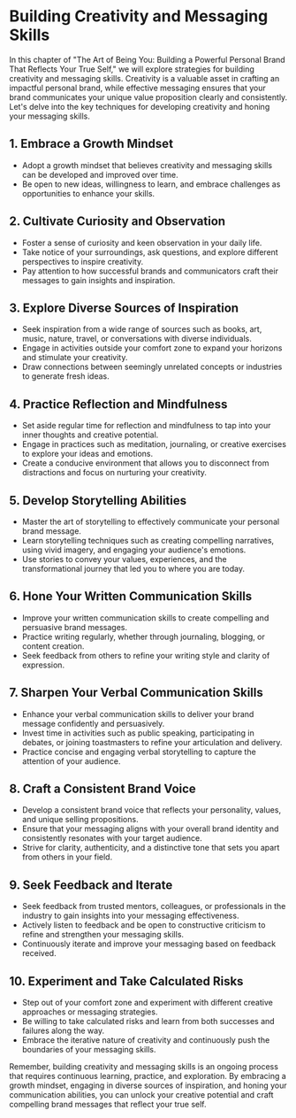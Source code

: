 Building Creativity and Messaging Skills
=================================================

In this chapter of "The Art of Being You: Building a Powerful Personal Brand That Reflects Your True Self," we will explore strategies for building creativity and messaging skills. Creativity is a valuable asset in crafting an impactful personal brand, while effective messaging ensures that your brand communicates your unique value proposition clearly and consistently. Let's delve into the key techniques for developing creativity and honing your messaging skills.

1\. Embrace a Growth Mindset
---------------------------

* Adopt a growth mindset that believes creativity and messaging skills can be developed and improved over time.
* Be open to new ideas, willingness to learn, and embrace challenges as opportunities to enhance your skills.

2\. Cultivate Curiosity and Observation
--------------------------------------

* Foster a sense of curiosity and keen observation in your daily life.
* Take notice of your surroundings, ask questions, and explore different perspectives to inspire creativity.
* Pay attention to how successful brands and communicators craft their messages to gain insights and inspiration.

3\. Explore Diverse Sources of Inspiration
-----------------------------------------

* Seek inspiration from a wide range of sources such as books, art, music, nature, travel, or conversations with diverse individuals.
* Engage in activities outside your comfort zone to expand your horizons and stimulate your creativity.
* Draw connections between seemingly unrelated concepts or industries to generate fresh ideas.

4\. Practice Reflection and Mindfulness
--------------------------------------

* Set aside regular time for reflection and mindfulness to tap into your inner thoughts and creative potential.
* Engage in practices such as meditation, journaling, or creative exercises to explore your ideas and emotions.
* Create a conducive environment that allows you to disconnect from distractions and focus on nurturing your creativity.

5\. Develop Storytelling Abilities
---------------------------------

* Master the art of storytelling to effectively communicate your personal brand message.
* Learn storytelling techniques such as creating compelling narratives, using vivid imagery, and engaging your audience's emotions.
* Use stories to convey your values, experiences, and the transformational journey that led you to where you are today.

6\. Hone Your Written Communication Skills
-----------------------------------------

* Improve your written communication skills to create compelling and persuasive brand messages.
* Practice writing regularly, whether through journaling, blogging, or content creation.
* Seek feedback from others to refine your writing style and clarity of expression.

7\. Sharpen Your Verbal Communication Skills
-------------------------------------------

* Enhance your verbal communication skills to deliver your brand message confidently and persuasively.
* Invest time in activities such as public speaking, participating in debates, or joining toastmasters to refine your articulation and delivery.
* Practice concise and engaging verbal storytelling to capture the attention of your audience.

8\. Craft a Consistent Brand Voice
---------------------------------

* Develop a consistent brand voice that reflects your personality, values, and unique selling propositions.
* Ensure that your messaging aligns with your overall brand identity and consistently resonates with your target audience.
* Strive for clarity, authenticity, and a distinctive tone that sets you apart from others in your field.

9\. Seek Feedback and Iterate
----------------------------

* Seek feedback from trusted mentors, colleagues, or professionals in the industry to gain insights into your messaging effectiveness.
* Actively listen to feedback and be open to constructive criticism to refine and strengthen your messaging skills.
* Continuously iterate and improve your messaging based on feedback received.

10\. Experiment and Take Calculated Risks
----------------------------------------

* Step out of your comfort zone and experiment with different creative approaches or messaging strategies.
* Be willing to take calculated risks and learn from both successes and failures along the way.
* Embrace the iterative nature of creativity and continuously push the boundaries of your messaging skills.

Remember, building creativity and messaging skills is an ongoing process that requires continuous learning, practice, and exploration. By embracing a growth mindset, engaging in diverse sources of inspiration, and honing your communication abilities, you can unlock your creative potential and craft compelling brand messages that reflect your true self.
